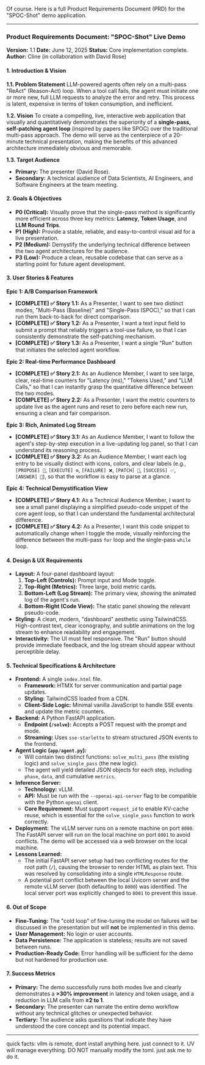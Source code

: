 Of course. Here is a full Product Requirements Document (PRD) for the "SPOC-Shot" demo application.

---

### **Product Requirements Document: "SPOC-Shot" Live Demo**

**Version:** 1.1
**Date:** June 12, 2025
**Status:** Core implementation complete.
**Author:** Cline (in collaboration with David Rose)

#### **1. Introduction & Vision**

**1.1. Problem Statement**
LLM-powered agents often rely on a multi-pass "ReAct" (Reason-Act) loop. When a tool call fails, the agent must initiate one or more new, full LLM requests to analyze the error and retry. This process is latent, expensive in terms of token consumption, and inefficient.

**1.2. Vision**
To create a compelling, live, interactive web application that visually and quantitatively demonstrates the superiority of a **single-pass, self-patching agent loop** (inspired by papers like SPOC) over the traditional multi-pass approach. The demo will serve as the centerpiece of a 20-minute technical presentation, making the benefits of this advanced architecture immediately obvious and memorable.

**1.3. Target Audience**
*   **Primary:** The presenter (David Rose).
*   **Secondary:** A technical audience of Data Scientists, AI Engineers, and Software Engineers at the team meeting.

#### **2. Goals & Objectives**

*   **P0 (Critical):** Visually prove that the single-pass method is significantly more efficient across three key metrics: **Latency**, **Token Usage**, and **LLM Round Trips**.
*   **P1 (High):** Provide a stable, reliable, and easy-to-control visual aid for a live presentation.
*   **P2 (Medium):** Demystify the underlying technical difference between the two agent architectures for the audience.
*   **P3 (Low):** Produce a clean, reusable codebase that can serve as a starting point for future agent development.

#### **3. User Stories & Features**

**Epic 1: A/B Comparison Framework**
*   **[COMPLETE] ✅ Story 1.1:** As a Presenter, I want to see two distinct modes, "Multi-Pass (Baseline)" and "Single-Pass (SPOC)," so that I can run them back-to-back for direct comparison.
*   **[COMPLETE] ✅ Story 1.2:** As a Presenter, I want a text input field to submit a prompt that reliably triggers a tool-use failure, so that I can consistently demonstrate the self-patching mechanism.
*   **[COMPLETE] ✅ Story 1.3:** As a Presenter, I want a single "Run" button that initiates the selected agent workflow.

**Epic 2: Real-time Performance Dashboard**
*   **[COMPLETE] ✅ Story 2.1:** As an Audience Member, I want to see large, clear, real-time counters for "Latency (ms)," "Tokens Used," and "LLM Calls," so that I can instantly grasp the quantitative difference between the two modes.
*   **[COMPLETE] ✅ Story 2.2:** As a Presenter, I want the metric counters to update live as the agent runs and reset to zero before each new run, ensuring a clean and fair comparison.

**Epic 3: Rich, Animated Log Stream**
*   **[COMPLETE] ✅ Story 3.1:** As an Audience Member, I want to follow the agent's step-by-step execution in a live-updating log panel, so that I can understand its reasoning process.
*   **[COMPLETE] ✅ Story 3.2:** As an Audience Member, I want each log entry to be visually distinct with icons, colors, and clear labels (e.g., `[PROPOSE] 🧠`, `[EXECUTE] ⚙️`, `[FAILURE] ❌`, `[PATCH] 🔧`, `[SUCCESS] ✅`, `[ANSWER] 💬`), so that the workflow is easy to parse at a glance.

**Epic 4: Technical Demystification View**
*   **[COMPLETE] ✅ Story 4.1:** As a Technical Audience Member, I want to see a small panel displaying a simplified pseudo-code snippet of the core agent loop, so that I can understand the fundamental architectural difference.
*   **[COMPLETE] ✅ Story 4.2:** As a Presenter, I want this code snippet to automatically change when I toggle the mode, visually reinforcing the difference between the multi-pass `for` loop and the single-pass `while` loop.

#### **4. Design & UX Requirements**

*   **Layout:** A four-panel dashboard layout:
    1.  **Top-Left (Controls):** Prompt input and Mode toggle.
    2.  **Top-Right (Metrics):** Three large, bold metric cards.
    3.  **Bottom-Left (Log Stream):** The primary view, showing the animated log of the agent's run.
    4.  **Bottom-Right (Code View):** The static panel showing the relevant pseudo-code.
*   **Styling:** A clean, modern, "dashboard" aesthetic using TailwindCSS. High-contrast text, clear iconography, and subtle animations on the log stream to enhance readability and engagement.
*   **Interactivity:** The UI must feel responsive. The "Run" button should provide immediate feedback, and the log stream should appear without perceptible delay.

#### **5. Technical Specifications & Architecture**

*   **Frontend:** A single `index.html` file.
    *   **Framework:** HTMX for server communication and partial page updates.
    *   **Styling:** TailwindCSS loaded from a CDN.
    *   **Client-Side Logic:** Minimal vanilla JavaScript to handle SSE events and update the metric counters.
*   **Backend:** A Python FastAPI application.
    *   **Endpoint (`/solve`):** Accepts a POST request with the prompt and mode.
    *   **Streaming:** Uses `sse-starlette` to stream structured JSON events to the frontend.
*   **Agent Logic (`app/agent.py`):**
    *   Will contain two distinct functions: `solve_multi_pass` (the existing logic) and `solve_single_pass` (the new logic).
    *   The agent will yield detailed JSON objects for each step, including `phase`, `data`, and cumulative `metrics`.
*   **Inference Server:**
    *   **Technology:** vLLM.
    *   **API:** Must be run with the `--openai-api-server` flag to be compatible with the Python `openai` client.
    *   **Core Requirement:** Must support `request_id` to enable KV-cache reuse, which is essential for the `solve_single_pass` function to work correctly.
*   **Deployment:** The vLLM server runs on a remote machine on port `8000`. The FastAPI server will run on the local machine on port `8001` to avoid conflicts. The demo will be accessed via a web browser on the local machine.
*   **Lessons Learned:**
    *   The initial FastAPI server setup had two conflicting routes for the root path (`/`), causing the browser to render HTML as plain text. This was resolved by consolidating into a single `HTMLResponse` route.
    *   A potential port conflict between the local Uvicorn server and the remote vLLM server (both defaulting to `8000`) was identified. The local server port was explicitly changed to `8001` to prevent this issue.

#### **6. Out of Scope**

*   **Fine-Tuning:** The "cold loop" of fine-tuning the model on failures will be discussed in the presentation but will **not** be implemented in this demo.
*   **User Management:** No login or user accounts.
*   **Data Persistence:** The application is stateless; results are not saved between runs.
*   **Production-Ready Code:** Error handling will be sufficient for the demo but not hardened for production use.

#### **7. Success Metrics**

*   **Primary:** The demo successfully runs both modes live and clearly demonstrates a **>30% improvement** in latency and token usage, and a reduction in LLM calls from **≥2 to 1**.
*   **Secondary:** The presenter can narrate the entire demo workflow without any technical glitches or unexpected behavior.
*   **Tertiary:** The audience asks questions that indicate they have understood the core concept and its potential impact.

---

quick facts: vllm is remote, dont install anything here. just connect to it. UV will manage everything. DO NOT manually modify the toml. just ask me to do it.
